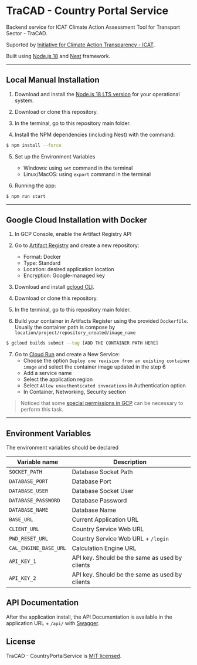 # TraCAD - Country Portal Service

Backend service for ICAT Climate Action Assessment Tool for Transport Sector - TraCAD. 

Suported by [Initiative for Climate Action Transparency - ICAT](https://climateactiontransparency.org/).

Built using [Node.js 18](https://nodejs.org/dist/latest-v18.x/docs/api/) and [Nest](https://github.com/nestjs/nest) framework.

---------------------------------

## Local Manual Installation

1. Download and install the [Node.js 18 LTS version](https://nodejs.org/en/download) for your operational system. 

2. Download or clone this repository.

3. In the terminal, go to this repository main folder.

4. Install the NPM dependencies (including Nest) with the command:

```bash
$ npm install --force
```

5. Set up the Environment Variables
    * Windows: using `set` command in the terminal
    * Linux/MacOS: using `export` command in the terminal

6. Running the app:

```bash
$ npm run start
```

---------------------------------

## Google Cloud Installation with Docker

1. In GCP Console, enable the Artifact Registry API

2. Go to [Artifact Registry](https://console.cloud.google.com/artifacts) and create a new repository:
    * Format: Docker
    * Type: Standard
    * Location: desired application location
    * Encryption: Google-managed key

3. Download and install [gcloud CLI](https://cloud.google.com/sdk/docs/install).

4. Download or clone this repository.

5. In the terminal, go to this repository main folder.

6. Build your container in Artifacts Register using the provided `Dockerfile`. Usually the container path is compose by `location/project/repository_created/image_name`
```bash
$ gcloud builds submit --tag [ADD THE CONTAINER PATH HERE]
```

7. Go to [Cloud Run](https://console.cloud.google.com/run) and create a New Service:
    * Choose the option `Deploy one revision from an existing container image` and select the container image updated in the step 6
    * Add a service name
    * Select the application region
    * Select `Allow unauthenticated invocations` in Authentication option
    * In Container, Networking, Security section

> Noticed that some [special permissions in GCP](https://cloud.google.com/run/docs/reference/iam/roles#additional-configuration) can be necessary to perform this task.

---------------------------------

## Environment Variables 

The environment variables should be declared 

| Variable name            | Description                                        |
| ------------------------ | -------------------------------------------------- |
| `SOCKET_PATH`            | Database Socket Path                               |
| `DATABASE_PORT`          | Database Port                                      |
| `DATABASE_USER`          | Database Socket User                               |
| `DATABASE_PASSWORD`      | Database Password                                  |
| `DATABASE_NAME`          | Database Name                                      |
| `BASE_URL`               | Current Application URL                            |
| `CLIENT_URL`             | Country Service Web URL                            |
| `PWD_RESET_URL`          | Country Service Web URL + `/login`                 |
| `CAL_ENGINE_BASE_URL`    | Calculation Engine URL                             |
| `API_KEY_1`              | API key. Should be the same as used by clients     |
| `API_KEY_2`              | API key. Should be the same as used by clients     |

## API Documentation
After the application install, the API Documentation is available in the application URL + `/api/` with [Swagger](https://swagger.io/solutions/api-documentation/).


## License
TraCAD - CountryPortalService is [MIT licensed](LICENSE).


